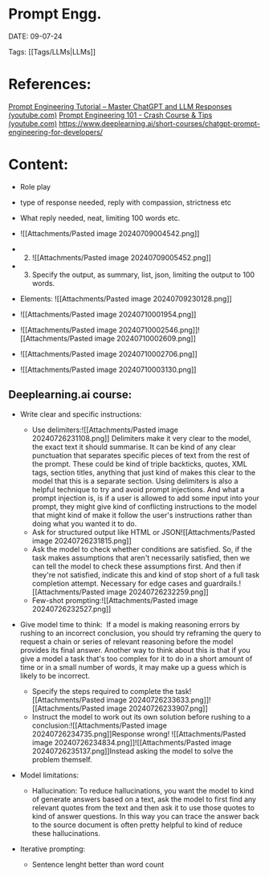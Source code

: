 
# Prompt Engg.


DATE:  09-07-24


Tags: [[Tags/LLMs|LLMs]]

# References: 
[Prompt Engineering Tutorial – Master ChatGPT and LLM Responses (youtube.com)](https://www.youtube.com/watch?v=_ZvnD73m40o&t=47s)
[Prompt Engineering 101 - Crash Course & Tips (youtube.com)](https://www.youtube.com/watch?v=aOm75o2Z5-o&t=11s)
https://www.deeplearning.ai/short-courses/chatgpt-prompt-engineering-for-developers/



# Content:


- Role play
- type of response needed, reply with compassion, strictness etc
- What reply needed, neat, limiting 100 words etc.
- ![[Attachments/Pasted image 20240709004542.png]]
- 2. ![[Attachments/Pasted image 20240709005452.png]]
- 3. Specify the output, as summary, list, json, limiting the output to 100 words.

- Elements:
  ![[Attachments/Pasted image 20240709230128.png]]
- ![[Attachments/Pasted image 20240710001954.png]]
- ![[Attachments/Pasted image 20240710002546.png]]![[Attachments/Pasted image 20240710002609.png]]
- ![[Attachments/Pasted image 20240710002706.png]]
- ![[Attachments/Pasted image 20240710003130.png]]

## Deeplearning.ai course:

- Write clear and specific instructions:
	- Use delimiters:![[Attachments/Pasted image 20240726231108.png]] Delimiters make it very clear to the model, the exact  text it should summarise. It can be kind of any clear punctuation that separates specific pieces of text from the rest of the prompt. These could be kind of triple backticks, quotes, XML tags, section titles, anything that just kind of makes this clear to the model that this is a separate section. Using delimiters is also a helpful technique to try and avoid prompt injections. And what a prompt injection is, is if a user is allowed to add some input into your prompt, they might give kind of conflicting instructions to the model that might kind of make it follow the user's instructions rather than doing what you wanted it to do.
	- Ask for structured output like HTML or JSON![[Attachments/Pasted image 20240726231815.png]]
	- Ask the model to check whether conditions are satisfied. So, if the task makes assumptions that aren't necessarily satisfied, then we can tell the model to check these assumptions first. And then if they're not satisfied, indicate this and kind of stop short of a full task completion attempt. Necessary for edge cases and guardrails.![[Attachments/Pasted image 20240726232259.png]]
	- Few-shot prompting:![[Attachments/Pasted image 20240726232527.png]]
- Give model time to think:  If a model is making reasoning errors by rushing to an incorrect conclusion, you should try reframing the query to request a chain or series of relevant reasoning before the model provides its final answer. Another way to think about this is that if you give a model a task that's too complex for it to do in a short amount of time or in a small number of words, it may make up a guess which is likely to be incorrect.
	- Specify the steps required to complete the task![[Attachments/Pasted image 20240726233633.png]]![[Attachments/Pasted image 20240726233907.png]]  
	- Instruct the model to work out its own solution before rushing to a conclusion:![[Attachments/Pasted image 20240726234735.png]]Response wrong!
	  ![[Attachments/Pasted image 20240726234834.png]]![[Attachments/Pasted image 20240726235137.png]]Instead asking the model to solve the problem themself.
- Model limitations:
	- Hallucination: To reduce hallucinations, you want the model to kind of generate answers based on a text, ask the model to first find any relevant quotes from the text and then ask it to use those quotes to kind of answer questions. In this way you can trace the answer back to the source document is often pretty helpful to kind of reduce these hallucinations.

- Iterative prompting:
	- Sentence lenght better than word count



